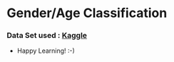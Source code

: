 
# Gender/Age Classification

### Data Set used : [Kaggle](https://www.kaggle.com/abhikjha/utk-face-cropped)

- Happy Learning! :-)
